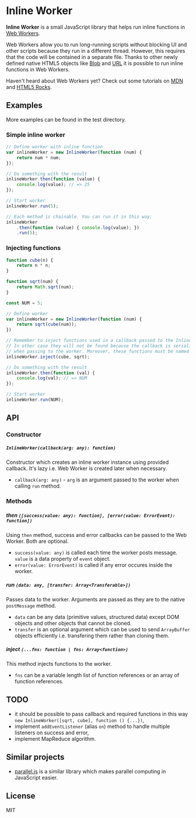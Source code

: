 # Inline Worker

**Inline Worker** is a small JavaScript library that helps run inline functions in [Web Workers](http://www.w3.org/TR/workers/).

Web Workers allow you to run long-running scripts without blocking UI and other scripts because they run in a different thread. However, this requires that the code will be contained in a separate file. Thanks to other newly defined native HTML5 objects like [Blob](https://developer.mozilla.org/en/docs/DOM/Blob) and [URL](https://developer.mozilla.org/en-US/docs/DOM/window.URL) it is possible to run inline functions in Web Workers.

Haven't heard about Web Workers yet? Check out some tutorials on [MDN](https://developer.mozilla.org/en-US/docs/DOM/Using_web_workers?redirectlocale=en-US&redirectslug=Using_web_workers) and [HTML5 Rocks](http://www.html5rocks.com/en/tutorials/workers/basics/).

## Examples

More examples can be found in the test directory.

### Simple inline worker

```javascript
// Define worker with inline function
var inlineWorker = new InlineWorker(function (num) {
	return num * num;
});

// Do something with the result
inlineWorker.then(function (value) {
	console.log(value); // => 25
});

// Start worker
inlineWorker.run(5);

// Each method is chainable. You can run it in this way:
inlineWorker
	.then(function (value) { console.log(value); })
	.run(5);
```

### Injecting functions

```javascript
function cube(n) {
	return n * n;
}

function sqrt(num) {
	return Math.sqrt(num);
}

const NUM = 5;

// Define worker
var inlineWorker = new InlineWorker(function (num) {
	return sqrt(cube(num));
})

// Remember to inject functions used in a callback passed to the InlineWorker constructor.
// In other case they will not be found because the callback is serialized
// when passing to the worker. Moreover, these functions must be named functions.
inlineWorker.inject(cube, sqrt);

// Do something with the result
inlineWorker.then(function (val) {
	console.log(val); // => NUM
});

// Start worker
inlineWorker.run(NUM);
```

## API

### Constructor

##### `InlineWorker(callback(arg: any): function)`

Constructor which creates an inline worker instance using provided callback. It's lazy i.e. Web Worker is created later when necessary.

* `callback(arg: any)` - `arg` is an argument passed to the worker when calling `run` method.

### Methods

##### then `([success(value: any): function], [error(value: ErrorEvent): function])`

Using `then` method, success and error callbacks can be passed to the Web Worker. Both are optional.

* `success(value: any)` is called each time the worker posts message. `value` is a data property of `event` object.
* `error(value: ErrorEvent)` is called if any error occures inside the worker.

##### run `(data: any, [transfer: Array<Transferable>])`

Passes data to the worker. Arguments are passed as they are to the native `postMessage` method.

* `data` can be any data (primitive values, structured data) except DOM objects and other objects that cannot be cloned.
* `transfer` is an optional argument which can be used to send `ArrayBuffer` objects efficiently i.e. transfering them rather than cloning them.

##### inject `(...fns: function | fns: Array<function>)`

This method injects functions to the worker.

* `fns` can be a variable length list of function references or an array of function references.

## TODO

* it should be possible to pass callback and required functions in this way `new InlineWorker([sqrt, cube], function () {...})`,
* implement `addEventListener` (alias `on`) method to handle multiple listeners on success and error,
* implement MapReduce algorithm.

## Similar projects

* [parallel.js](https://github.com/adambom/parallel.js) is a similar library which makes parallel computing in JavaScript easier.

## License

MIT